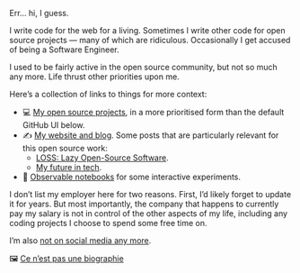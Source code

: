 Err… hi, I guess.

I write code for the web for a living. Sometimes I write other code for open source projects — many of which are ridiculous. Occasionally I get accused of being a Software Engineer.

I used to be fairly active in the open source community, but not so much any more. Life thrust other priorities upon me.

Here’s a collection of links to things for more context:

- 💻 [My open source projects](https://gilmoreorless.github.io/), in a more prioritised form than the default GitHub UI below.
- ✍️ [My website and blog](https://shoehornwithteeth.com/). Some posts that are particularly relevant for this open source work:
  - [LOSS: Lazy Open-Source Software](https://shoehornwithteeth.com/ramblings/2015/10/loss-lazy-open-source-software/).
  - [My future in tech](https://shoehornwithteeth.com/ramblings/2018/08/my-future-in-tech/).
- 📓 [Observable notebooks](https://observablehq.com/@gilmoreorless) for some interactive experiments.

I don’t list my employer here for two reasons. First, I’d likely forget to update it for years. But most importantly, the company that happens to currently pay my salary is not in control of the other aspects of my life, including any coding projects I choose to spend some free time on.

I’m also [not on social media any more](https://shoehornwithteeth.com/ramblings/2023/02/mastodontcare/).

🖼️ [Ce n’est pas une biographie](https://en.wikipedia.org/wiki/The_Treachery_of_Images)
